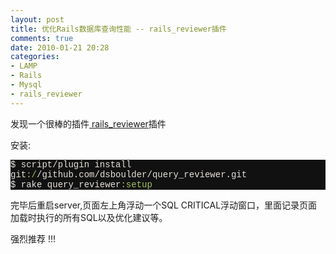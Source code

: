 ```yaml
---
layout: post
title: 优化Rails数据库查询性能 -- rails_reviewer插件
comments: true
date: 2010-01-21 20:28
categories:
- LAMP
- Rails
- Mysql
- rails_reviewer
---
```


<p>发现一个很棒的插件<a href="http://github.com/dsboulder/query_reviewer" target="_blank"> rails_reviewer</a>插件</p>
<p>安装:</p>
<div class="source" style='font-family: "[object HTMLOptionElement]","Consolas","Lucida Console","Courier New"; color: #e6e1dc; background-color: #111111;'>
<span style="color: #e6e1dc;">$</span> <span style="color: #e6e1dc;">script</span><span style="color: #e6e1dc;">/</span><span style="color: #e6e1dc;">plugin</span> <span style="color: #e6e1dc;">install</span> <span style="color: #e6e1dc;">git</span><span style="color: #a5c261;">:/</span><span style="color: #e6e1dc;">/</span><span style="color: #e6e1dc;">github</span><span style="color: #e6e1dc;">.</span><span style="color: #e6e1dc;">com</span><span style="color: #e6e1dc;">/</span><span style="color: #e6e1dc;">dsboulder</span><span style="color: #e6e1dc;">/</span><span style="color: #e6e1dc;">query_reviewer</span><span style="color: #e6e1dc;">.</span><span style="color: #e6e1dc;">git</span><br /><span style="color: #e6e1dc;">$</span> <span style="color: #e6e1dc;">rake</span> <span style="color: #e6e1dc;">query_reviewer</span><span style="color: #a5c261;">:setup</span>
</div>
<p>完毕后重启server,页面左上角浮动一个SQL CRITICAL浮动窗口，里面记录页面加载时执行的所有SQL以及优化建议等。</p>
<p>强烈推荐 !!!</p>				
